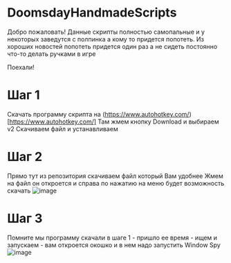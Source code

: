 # DoomsdayHandmadeScripts

Добро пожаловать!
Данные скрипты полностью самопальные и у некоторых заведутся с полпинка а кому то придется попотеть.
Из хороших новостей попотеть придется один раз а не сидеть постоянно что-то делать ручками в игре

Поехали!

# Шаг 1
Скачать программу скрипта на (https://www.autohotkey.com/)[https://www.autohotkey.com/]
Там жмем кнопку Download и выбираем v2
Скачиваем файл и устанавливаем

# Шаг 2 
Прямо тут из репозитория скачиваем файл который Вам удобнее
Жмем на файл он откроется и справа по нажатию на меню будет возможность скачать
![image](https://github.com/user-attachments/assets/eff0d512-f68a-4c59-a021-bac69ee74f24)

# Шаг 3
Помните мы программу скачали в шаге 1 - пришло ее время - ищем и запускаем - вам откроется окошко
и в нем надо запустить Window Spy
![image](https://github.com/user-attachments/assets/e61d7c61-d771-4515-b5d0-41b489de13cd)

